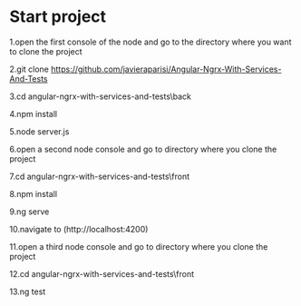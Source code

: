 # Start project

1.open the first console of the node and go to the directory where you want to clone the project

2.git clone https://github.com/javieraparisi/Angular-Ngrx-With-Services-And-Tests

3.cd angular-ngrx-with-services-and-tests\back

4.npm install

5.node server.js

6.open a second node console and go to directory where you clone the project

7.cd angular-ngrx-with-services-and-tests\front

8.npm install

9.ng serve

10.navigate to (http://localhost:4200)

11.open a third node console and go to directory where you clone the project

12.cd angular-ngrx-with-services-and-tests\front

13.ng test
